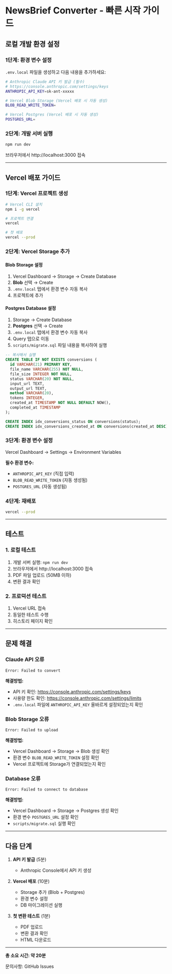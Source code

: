 # NewsBrief Converter - 빠른 시작 가이드

## 로컬 개발 환경 설정

### 1단계: 환경 변수 설정

`.env.local` 파일을 생성하고 다음 내용을 추가하세요:

```bash
# Anthropic Claude API 키 발급 (필수)
# https://console.anthropic.com/settings/keys
ANTHROPIC_API_KEY=sk-ant-xxxxx

# Vercel Blob Storage (Vercel 배포 시 자동 생성)
BLOB_READ_WRITE_TOKEN=

# Vercel Postgres (Vercel 배포 시 자동 생성)
POSTGRES_URL=
```

### 2단계: 개발 서버 실행

```bash
npm run dev
```

브라우저에서 http://localhost:3000 접속

---

## Vercel 배포 가이드

### 1단계: Vercel 프로젝트 생성

```bash
# Vercel CLI 설치
npm i -g vercel

# 프로젝트 연결
vercel

# 첫 배포
vercel --prod
```

### 2단계: Vercel Storage 추가

#### Blob Storage 설정
1. Vercel Dashboard → Storage → Create Database
2. **Blob** 선택 → Create
3. `.env.local` 탭에서 환경 변수 자동 복사
4. 프로젝트에 추가

#### Postgres Database 설정
1. Storage → Create Database
2. **Postgres** 선택 → Create
3. `.env.local` 탭에서 환경 변수 자동 복사
4. Query 탭으로 이동
5. `scripts/migrate.sql` 파일 내용을 복사하여 실행

```sql
-- 복사해서 실행
CREATE TABLE IF NOT EXISTS conversions (
  id VARCHAR(21) PRIMARY KEY,
  file_name VARCHAR(255) NOT NULL,
  file_size INTEGER NOT NULL,
  status VARCHAR(20) NOT NULL,
  input_url TEXT,
  output_url TEXT,
  method VARCHAR(20),
  tokens INTEGER,
  created_at TIMESTAMP NOT NULL DEFAULT NOW(),
  completed_at TIMESTAMP
);

CREATE INDEX idx_conversions_status ON conversions(status);
CREATE INDEX idx_conversions_created_at ON conversions(created_at DESC);
```

### 3단계: 환경 변수 설정

Vercel Dashboard → Settings → Environment Variables

**필수 환경 변수:**
- `ANTHROPIC_API_KEY` (직접 입력)
- `BLOB_READ_WRITE_TOKEN` (자동 생성됨)
- `POSTGRES_URL` (자동 생성됨)

### 4단계: 재배포

```bash
vercel --prod
```

---

## 테스트

### 1. 로컬 테스트
1. 개발 서버 실행: `npm run dev`
2. 브라우저에서 http://localhost:3000 접속
3. PDF 파일 업로드 (50MB 이하)
4. 변환 결과 확인

### 2. 프로덕션 테스트
1. Vercel URL 접속
2. 동일한 테스트 수행
3. 히스토리 페이지 확인

---

## 문제 해결

### Claude API 오류
```
Error: Failed to convert
```
**해결방법:**
- API 키 확인: https://console.anthropic.com/settings/keys
- 사용량 한도 확인: https://console.anthropic.com/settings/limits
- `.env.local` 파일에 `ANTHROPIC_API_KEY` 올바르게 설정되었는지 확인

### Blob Storage 오류
```
Error: Failed to upload
```
**해결방법:**
- Vercel Dashboard → Storage → Blob 생성 확인
- 환경 변수 `BLOB_READ_WRITE_TOKEN` 설정 확인
- Vercel 프로젝트에 Storage가 연결되었는지 확인

### Database 오류
```
Error: Failed to connect to database
```
**해결방법:**
- Vercel Dashboard → Storage → Postgres 생성 확인
- 환경 변수 `POSTGRES_URL` 설정 확인
- `scripts/migrate.sql` 실행 확인

---

## 다음 단계

1. **API 키 발급** (5분)
   - Anthropic Console에서 API 키 생성

2. **Vercel 배포** (10분)
   - Storage 추가 (Blob + Postgres)
   - 환경 변수 설정
   - DB 마이그레이션 실행

3. **첫 변환 테스트** (1분)
   - PDF 업로드
   - 변환 결과 확인
   - HTML 다운로드

---

**총 소요 시간: 약 20분**

문의사항: GitHub Issues
